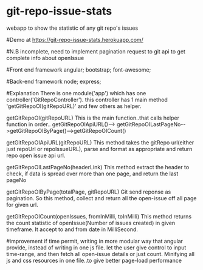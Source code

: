 # git-repo-issue-stats
webapp to show the statistic of any git repo's issues

#Demo at
https://git-repo-issue-stats.herokuapp.com/

#N.B
incomplete, need to implement pagination request to git api to get complete info about openIssue

#Front end framework
angular;
bootstrap;
font-awesome;

#Back-end framework
node;
express;

#Explanation
There is one module('app') which has one controller('GitRepoController').
this controller has 1 main method 'getGitRepoOI(gitRepoURL)' and few others as helper.

getGitRepoOI(gitRepoURL)
This is the main function..that calls helper function in order..
getGitRepoOIApiURL()--> getGitRepoOILastPageNo-->getGitRepoOIByPage()-->getGitRepoOICount()

getGitRepoOIApiURL(gitRepoURL)
This method takes the gitRepo url(either just repoUrl or repoIssueURL),
parse and format as appropriate and return repo open issue api url.

getGitRepoOILastPageNo(headerLink)
This method extract the header to check, if data is spread over more than one page, and return the last pageNo

getGitRepoOIByPage(totalPage, gitRepoURL)
Git send reponse as pagination. So this method, collect and return all the open-issue off all page for given url.

getGitRepoOICount(openIssues, fromInMilli, toInMilli)
This method returns the count statistic of openIssue(Number of issues created) in given timeframe.
It accept to and from date in MilliSecond.


#improvement
if time permit,
writing in more modular way that angular provide, instead of writing in one js file.
let the user give control to input time-range, and then fetch all open-issue details or just count.
Minifying all js and css resources in one file..to give better page-load performance
